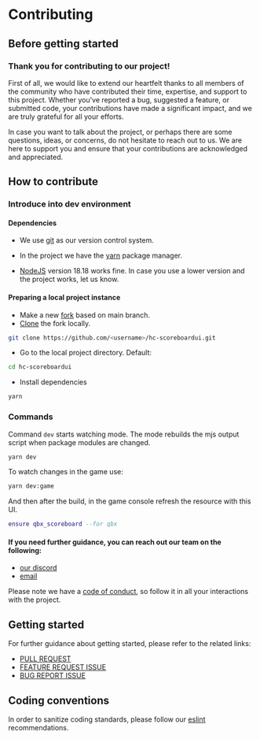 # Contributing

## Before getting started

### Thank you for contributing to our project!

First of all, we would like to extend our heartfelt thanks to all members of the community who have contributed their time, expertise, and support to this project. Whether you've reported a bug, suggested a feature, or submitted code, your contributions have made a significant impact, and we are truly grateful for all your efforts.

In case you want to talk about the project, or perhaps there are some questions, ideas, or concerns, do not hesitate to reach out to us. We are here to support you and ensure that your contributions are acknowledged and appreciated.

## How to contribute

### Introduce into dev environment

#### Dependencies
 
 * We use [git][git] as our version control system.

 * In the project we have the [yarn][yarn] package manager.

 * [NodeJS][node] version 18.18 works fine. In case you use a lower version and the project works, let us know.

#### Preparing a local project instance

 * Make a new [fork][fork] based on main branch.
 * [Clone][git-clone] the fork locally.
```bash
git clone https://github.com/<username>/hc-scoreboardui.git
```
 * Go to the local project directory. Default:
```bash
cd hc-scoreboardui
```

 * Install dependencies
```bash
yarn
```

### Commands

Command `dev` starts watching mode. The mode rebuilds the mjs output script when package modules are changed.

```bash
yarn dev
```

To watch changes in the game use:

```bash
yarn dev:game
```

And then after the build, in the game console refresh the resource with this UI.

```lua
ensure qbx_scoreboard --for qbx
```


#### If you need further guidance, you can reach out our team on the following:

* [our discord][discord]
* [email][email]

Please note we have a [code of conduct][COC], so follow it in all your interactions with the project.

## Getting started

For further guidance about getting started, please refer to the related links:

* [PULL REQUEST][PR]
* [FEATURE REQUEST ISSUE][FEATURE_REQUEST]
* [BUG REPORT ISSUE][BUG_REPORT]

## Coding conventions

In order to sanitize coding standards, please follow our [eslint][eslint] recommendations.

[yarn]: https://yarnpkg.com/
[node]: https://nodejs.org/
[git]: https://git-scm.com/
[git-clone]: https://git-scm.com/docs/git-clone
[fork]: https://github.com/hedge-code/hc-scoreboardui/fork
[discord]: https://discord.gg/A57b4Rycbt
[email]: contact.hedgecode@gmail.com
[COC]: CODE_OF_CONDUCT.md
[PR]: .github/ISSUE_TEMPLATE/PULL_REQUEST_TEMPLATE.md
[FEATURE_REQUEST]: .github/ISSUE_TEMPLATE/FEATURE_REQUEST.md
[BUG_REPORT]: .github/ISSUE_TEMPLATE/BUG_REPORT.md
[eslint]: eslintrc.cjs
